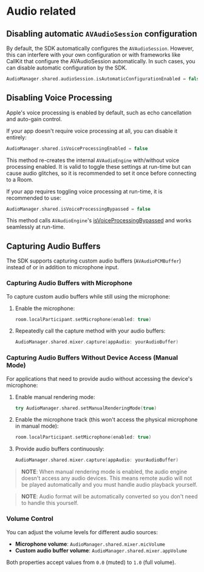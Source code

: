 # Audio related

## Disabling automatic `AVAudioSession` configuration

By default, the SDK automatically configures the `AVAudioSession`. However, this can interfere with your own configuration or with frameworks like CallKit that configure the AVAudioSession automatically. In such cases, you can disable automatic configuration by the SDK.

```swift
AudioManager.shared.audioSession.isAutomaticConfigurationEnabled = false
```

## Disabling Voice Processing

Apple's voice processing is enabled by default, such as echo cancellation and auto-gain control.

If your app doesn't require voice processing at all, you can disable it entirely:

```swift
AudioManager.shared.isVoiceProcessingEnabled = false
```

This method re-creates the internal `AVAudioEngine` with/without voice processing enabled. It is valid to toggle these settings at run-time but can cause audio glitches, so it is recommended to set it once before connecting to a Room.

If your app requires toggling voice processing at run-time, it is recommended to use:

```swift
AudioManager.shared.isVoiceProcessingBypassed = false
```

This method calls `AVAudioEngine`'s [isVoiceProcessingBypassed](https://developer.apple.com/documentation/avfaudio/avaudioinputnode/isvoiceprocessingbypassed) and works seamlessly at run-time.
## Capturing Audio Buffers

The SDK supports capturing custom audio buffers (`AVAudioPCMBuffer`) instead of or in addition to microphone input.

### Capturing Audio Buffers with Microphone

To capture custom audio buffers while still using the microphone:

1. Enable the microphone:
   ```swift
   room.localParticipant.setMicrophone(enabled: true)
   ```

2. Repeatedly call the capture method with your audio buffers:
   ```swift
   AudioManager.shared.mixer.capture(appAudio: yourAudioBuffer)
   ```

### Capturing Audio Buffers Without Device Access (Manual Mode)

For applications that need to provide audio without accessing the device's microphone:

1. Enable manual rendering mode:
   ```swift
   try AudioManager.shared.setManualRenderingMode(true)
   ```

2. Enable the microphone track (this won't access the physical microphone in manual mode):
   ```swift
   room.localParticipant.setMicrophone(enabled: true)
   ```

3. Provide audio buffers continuously:
   ```swift
   AudioManager.shared.mixer.capture(appAudio: yourAudioBuffer)
   ```

> **NOTE**: When manual rendering mode is enabled, the audio engine doesn't access any audio devices. This means remote audio will not be played automatically and you must handle audio playback yourself.

> **NOTE**: Audio format will be automatically converted so you don't need to handle this yourself.

### Volume Control

You can adjust the volume levels for different audio sources:

- **Microphone volume**: `AudioManager.shared.mixer.micVolume`
- **Custom audio buffer volume**: `AudioManager.shared.mixer.appVolume`

Both properties accept values from `0.0` (muted) to `1.0` (full volume).
